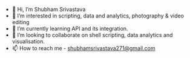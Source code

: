 - 👋 Hi, I’m Shubham Srivastava
- 👀 I’m interested in scripting, data and analytics, photography & video editing
- 🌱 I’m currently learning API and its integration.
- 💞️ I’m looking to collaborate on shell scripting, data analytics and visualisation. 
- 📫 How to reach me - shubhamsrivastava271@gmail.com

<!---
shubham271/shubham271 is a ✨ special ✨ repository because its `README.md` (this file) appears on your GitHub profile.
You can click the Preview link to take a look at your changes.
--->
